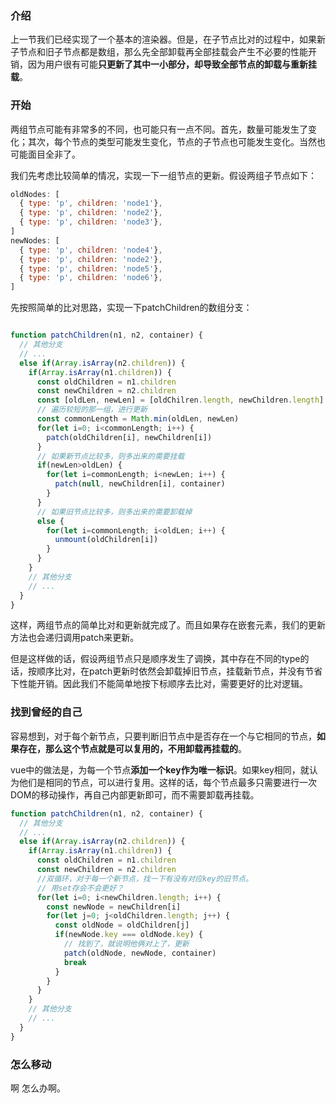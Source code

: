 ### 介绍

上一节我们已经实现了一个基本的渲染器。但是，在子节点比对的过程中，如果新子节点和旧子节点都是数组，那么先全部卸载再全部挂载会产生不必要的性能开销，因为用户很有可能**只更新了其中一小部分，却导致全部节点的卸载与重新挂载**。

### 开始

两组节点可能有非常多的不同，也可能只有一点不同。首先，数量可能发生了变化；其次，每个节点的类型可能发生变化，节点的子节点也可能发生变化。当然也可能面目全非了。

我们先考虑比较简单的情况，实现一下一组节点的更新。假设两组子节点如下：

```js
oldNodes: [
  { type: 'p', children: 'node1'},
  { type: 'p', children: 'node2'},
  { type: 'p', children: 'node3'},
]
newNodes: [
  { type: 'p', children: 'node4'},
  { type: 'p', children: 'node2'},
  { type: 'p', children: 'node5'},
  { type: 'p', children: 'node6'},
]
```

先按照简单的比对思路，实现一下patchChildren的数组分支：

```js

function patchChildren(n1, n2, container) {
  // 其他分支
  // ...
  else if(Array.isArray(n2.children)) {
    if(Array.isArray(n1.children)) {
      const oldChildren = n1.children
      const newChildren = n2.children
      const [oldLen, newLen] = [oldChilren.length, newChildren.length]
      // 遍历较短的那一组，进行更新
      const commonLength = Math.min(oldLen, newLen)
      for(let i=0; i<commonLength; i++) {
        patch(oldChildren[i], newChildren[i])
      }
      // 如果新节点比较多，则多出来的需要挂载
      if(newLen>oldLen) {
        for(let i=commonLength; i<newLen; i++) {
          patch(null, newChildren[i], container)
        }
      }
      // 如果旧节点比较多，则多出来的需要卸载掉
      else {
        for(let i=commonLength; i<oldLen; i++) {
          unmount(oldChildren[i])
        }
      }
    } 
    // 其他分支
    // ...
  }
}
```

这样，两组节点的简单比对和更新就完成了。而且如果存在嵌套元素，我们的更新方法也会递归调用patch来更新。

但是这样做的话，假设两组节点只是顺序发生了调换，其中存在不同的type的话，按顺序比对，在patch更新时依然会卸载掉旧节点，挂载新节点，并没有节省下性能开销。因此我们不能简单地按下标顺序去比对，需要更好的比对逻辑。

### 找到曾经的自己

容易想到，对于每个新节点，只要判断旧节点中是否存在一个与它相同的节点，**如果存在，那么这个节点就是可以复用的，不用卸载再挂载的**。

vue中的做法是，为每一个节点**添加一个key作为唯一标识**。如果key相同，就认为他们是相同的节点，可以进行复用。这样的话，每个节点最多只需要进行一次DOM的移动操作，再自己内部更新即可，而不需要卸载再挂载。

```js
function patchChildren(n1, n2, container) {
  // 其他分支
  // ...
  else if(Array.isArray(n2.children)) {
    if(Array.isArray(n1.children)) {
      const oldChildren = n1.children
      const newChildren = n2.children
      //双循环，对于每一个新节点，找一下有没有对应key的旧节点。
      // 用set存会不会更好？
      for(let i=0; i<newChildren.length; i++) {
        const newNode = newChildren[i]
        for(let j=0; j<oldChildren.length; j++) {
          const oldNode = oldChildren[j]
          if(newNode.key === oldNode.key) {
            // 找到了，就说明他俩对上了，更新
            patch(oldNode, newNode, container)
            break
          }
        }
      }
    } 
    // 其他分支
    // ...
  }
}
```

### 怎么移动

啊 怎么办啊。